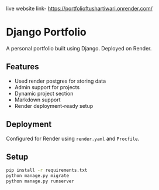 live website link- https://portfolioftushartiwari.onrender.com/

# Django Portfolio

A personal portfolio built using Django. Deployed on Render.

## Features
- Used render postgres for storing data
- Admin support for projects
- Dynamic project section
- Markdown support
- Render deployment-ready setup

## Deployment
Configured for Render using `render.yaml` and `Procfile`.

## Setup
```bash
pip install -r requirements.txt
python manage.py migrate
python manage.py runserver
